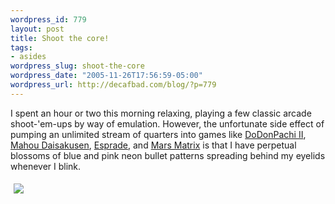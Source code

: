 ```yaml
--- 
wordpress_id: 779
layout: post
title: Shoot the core!
tags: 
- asides
wordpress_slug: shoot-the-core
wordpress_date: "2005-11-26T17:56:59-05:00"
wordpress_url: http://decafbad.com/blog/?p=779
---
```

I spent an hour or two this morning relaxing, playing a few classic arcade shoot-'em-ups by way of emulation.  However, the unfortunate side effect of pumping an unlimited stream of quarters into games like [DoDonPachi II][ddp], [Mahou Daisakusen][md], [Esprade][esp], and [Mars Matrix][mm] is that I have perpetual blossoms of blue and pink neon bullet patterns spreading behind my eyelids whenever I blink.

<a href="http://www.classicgaming.com/shmups/reviews/dodonpachi/level5.htm"><img src="http://www.classicgaming.com/shmups/reviews/dodonpachi/images/ddon_16.gif" style="margin: 5px; float: left; border: none" /></a>

[ddp]: http://www.classicgaming.com/shmups/reviews/ddp2/index.html
[md]: http://www.classicgaming.com/shmups/reviews/mahou/index.html
[esp]: http://www.cave.co.jp/gameonline/esprade/
[mm]: http://dreamcast.ign.com/objects/015/015621.html
